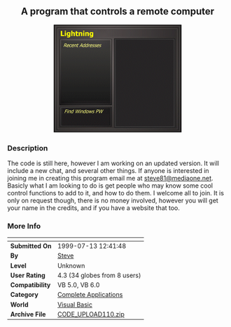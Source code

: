 ﻿<div align="center">

## A program that controls a remote computer

<img src="back.gif">
</div>

### Description

The code is still here, however I am working on an updated version. It will include a new chat, and several other things. If anyone is interested in joining me in creating this program email me at steve81@mediaone.net. Basicly what I am looking to do is get people who may know some cool control functions to add to it, and how to do them. I welcome all to join. It is only on request though, there is no money involved, however you will get your name in the credits, and if you have a website that too.
 
### More Info
 


<span>             |<span>
---                |---
**Submitted On**   |1999-07-13 12:41:48
**By**             |[Steve](https://github.com/Planet-Source-Code/PSCIndex/blob/master/ByAuthor/steve.md)
**Level**          |Unknown
**User Rating**    |4.3 (34 globes from 8 users)
**Compatibility**  |VB 5\.0, VB 6\.0
**Category**       |[Complete Applications](https://github.com/Planet-Source-Code/PSCIndex/blob/master/ByCategory/complete-applications__1-27.md)
**World**          |[Visual Basic](https://github.com/Planet-Source-Code/PSCIndex/blob/master/ByWorld/visual-basic.md)
**Archive File**   |[CODE\_UPLOAD110\.zip](https://github.com/Planet-Source-Code/steve-a-program-that-controls-a-remote-computer__1-2468/archive/master.zip)









